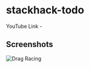 # stackhack-todo
YouTube Link - 

## Screenshots
![Drag Racing](https://github.com/GSNikhil/stackhack-todo/images/1.jpg?raw=true "New")

